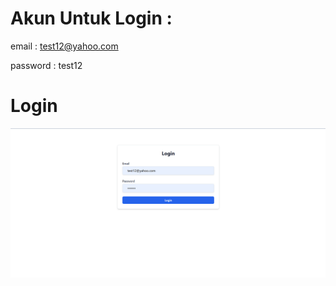 # Akun Untuk Login :

email : test12@yahoo.com
 
password : test12

# Login 
![Alt Text](https://github.com/RIY15/CRUD_LibraryWeb_Using_laravel_and_VueJs/blob/main/Documentation/image/login.png)
